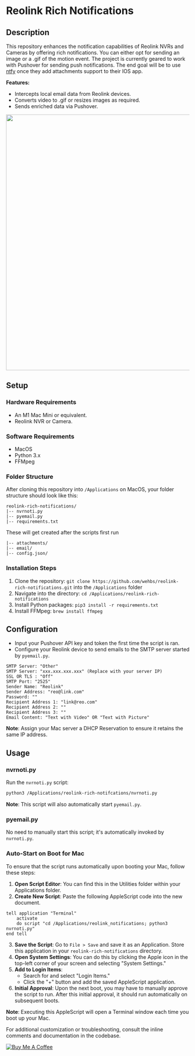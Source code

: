 
# Reolink Rich Notifications

## Description

This repository enhances the notification capabilities of Reolink NVRs and Cameras by offering rich notifications. You can either opt for sending an image or a .gif of the motion event. The project is currently geared to work with Pushover for sending push notifications. The end goal will be to use [ntfy](https://github.com/binwiederhier/ntfy) once they add attachments support to their IOS app.

**Features:**
- Intercepts local email data from Reolink devices.
- Converts video to .gif or resizes images as required.
- Sends enriched data via Pushover.

<img src="demo/noti.gif" height="700">

## Setup

### Hardware Requirements

- An M1 Mac Mini or equivalent.
- Reolink NVR or Camera.

### Software Requirements

- MacOS
- Python 3.x
- FFMpeg

### Folder Structure

After cloning this repository into `/Applications` on MacOS, your folder structure should look like this:

```
reolink-rich-notifications/
|-- nvrnoti.py
|-- pyemail.py
|-- requirements.txt
```

These will get created after the scripts first run
```
|-- attachments/
|-- email/
|-- config.json/
```

### Installation Steps

1. Clone the repository: `git clone https://github.com/wehbs/reolink-rich-notifications.git` into the `/Applications` folder
2. Navigate into the directory: `cd /Applications/reolink-rich-notifications`
3. Install Python packages: `pip3 install -r requirements.txt`
4. Install FFMpeg: `brew install ffmpeg`

## Configuration

- Input your Pushover API key and token the first time the script is ran.
- Configure your Reolink device to send emails to the SMTP server started by `pyemail.py`.

```
SMTP Server: "Other"
SMTP Server: "xxx.xxx.xxx.xxx" (Replace with your server IP)
SSL OR TLS : "Off"
SMTP Port: "2525"
Sender Name: "Reolink"
Sender Address: "reo@link.com"
Password: ""
Recipient Address 1: "link@reo.com"
Recipient Address 2: ""
Recipient Address 3: ""
Email Content: "Text with Video" OR "Text with Picture"
```
**Note**: Assign your Mac server a DHCP Reservation to ensure it retains the same IP address.

## Usage

### nvrnoti.py

Run the `nvrnoti.py` script:

```bash
python3 /Applications/reolink-rich-notifcations/nvrnoti.py
```

**Note**: This script will also automatically start `pyemail.py`.

### pyemail.py

No need to manually start this script; it's automatically invoked by `nvrnoti.py`.

### Auto-Start on Boot for Mac

To ensure that the script runs automatically upon booting your Mac, follow these steps:
1. **Open Script Editor**: You can find this in the Utilities folder within your Applications folder.
2. **Create New Script**: Paste the following AppleScript code into the new document.
```
tell application "Terminal"
	activate
	do script "cd /Applications/reolink_notifications; python3 nvrnoti.py"
end tell
```
3. **Save the Script**: Go to `File > Save` and save it as an Application. Store this application in your `reolink-rich-notifications` directory.
4. **Open System Settings**: You can do this by clicking the Apple icon in the top-left corner of your screen and selecting "System Settings."
5. **Add to Login Items**: 
    - Search for and select "Login Items."
    - Click the "+" button and add the saved AppleScript application.
6. **Initial Approval**: Upon the next boot, you may have to manually approve the script to run. After this initial approval, it should run automatically on subsequent boots.

**Note**: Executing this AppleScript will open a Terminal window each time you boot up your Mac.

For additional customization or troubleshooting, consult the inline comments and documentation in the codebase.

[![Buy Me A Coffee](https://www.buymeacoffee.com/assets/img/custom_images/orange_img.png)](https://www.buymeacoffee.com/wehbs)